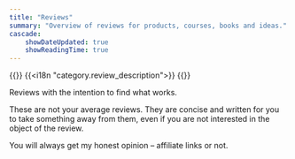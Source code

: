 ```yaml
---
title: "Reviews"
summary: "Overview of reviews for products, courses, books and ideas."
cascade:
    showDateUpdated: true
    showReadingTime: true
---
```


{{<lead>}}
{{<i18n "category.review_description">}}
{{</lead>}}

Reviews with the intention to find what works.

These are not your average reviews. They are concise and written for you to
take something away from them, even if you are not interested in the object
of the review.

You will always get my honest opinion – affiliate links or not.
